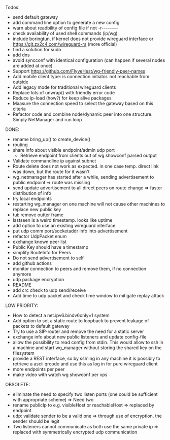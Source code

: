 Todos:
* send default gateway
* add command line option to generate a new config 
* warn about readbility of config file if not -r--------
* check availability of used shell commands (ip/wg)
* include boringtun, if kernel does not provide wireguard interface
	or https://git.zx2c4.com/wireguard-rs (more official)
* find a solution for sudo
* add dns
* avoid syncconf with identical configuration (can happen if several nodes are added at once)
* Support https://github.com/FlyveHest/wg-friendly-peer-names
* Add mobile client type: is connection initiator. not reachable from outside
* Add legacy mode for traditional wireguard clients
* Replace lots of unwrap() with friendly error code
* Reduce ip-load (how?) for keep alive packages
* Maasure the connection speed to select the gateway based on this citeria
* Refactor code and combine node/dynamic peer into one structure. Simply NetManager and run loop

DONE:
* rename bring_up() to create_device()
* routing
* share info about visible endpoint/admin udp port
	+ Retrieve endpoint from clients out of wg showconf parsed output
* Validate commandline ip against subnet
* Route delete does not work as expected. in one case temp. direct link was down, but the route for it wasn't
* wg_netmanager has started after a while, sending advertisement to public endpoint
	=> route was missing
* send update advertisement to all direct peers on route change
	=> faster distribution of info
* try local endpoints
* restarting wg_manager on one machine will not cause other machines to replace new public key
* tui: remove outter frame
* lastseen is a weird timestamp. looks like uptime
* add option to use an existing wireguard interface
* put udp comm port/socketaddr info into advertisement
* refactor UdpPacket enum
* exchange known peer list
* Public Key should have a timestamp
* simplify RouteInfo for Peers
* Do not send advertisement to self
* add github actions
* monitor connection to peers and remove them, if no connection anymore
* udp package encryption
* README
* add crc check to udp send/receive
* Add time to udp packet and check time window to mitigate replay attack

LOW PRIORITY:
* How to detect a net.ipv6.bindv6only=1 system
* Add option to set a static route to loopback to prevent leakage of packets to default gateway 
* Try to use a SIP-router and remove the need for a static server
* exchange info about new public listeners and update config-file
* allow the possibility to read config from stdin.
  This would allow to ssh in a machine and start wg_manager without storing the shared key on the filesystem
* provide a REST interface, so by ssh'ing in any machine it is possibly to retrieve a ascii qrcode and use this as log in for pure wireguard client
* more endpoints per peer
* make video with watch wg showconf per vps

OBSOLETE:
* eliminate the need to specify two listen ports (one could be sufficient with appropriate scheme)
  => Need two
* rename publicIp to e.g. visibleHost or reachableHost
  => replaced by endpoint
* udp: validate sender to be a valid one
  => through use of encryption, the sender should be legit
* Two listeners cannot communicate as both use the same private ip
  => replaced with symmetrically encrypted udp communication
